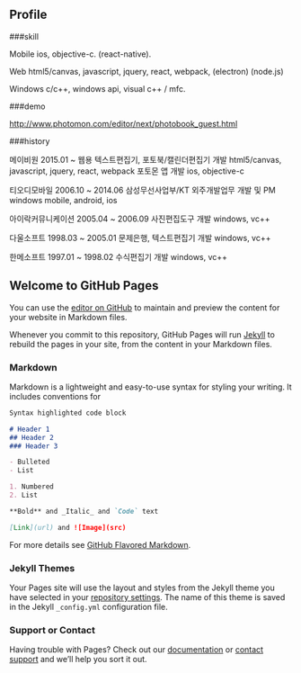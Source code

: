 ## Profile

###skill

Mobile
ios, objective-c.
(react-native).

Web
html5/canvas, javascript, jquery, react, webpack, (electron)
(node.js)

Windows
c/c++, windows api, visual c++ / mfc.


###demo

http://www.photomon.com/editor/next/photobook_guest.html


###history

메이비원
2015.01 ~
웹용 텍스트편집기, 포토북/캘린더편집기 개발
html5/canvas, javascript, jquery, react, webpack
포토몬 앱 개발
ios, objective-c

티오디모바일
2006.10 ~ 2014.06
삼성무선사업부/KT 외주개발업무 개발 및 PM
windows mobile, android, ios

아이락커뮤니케이션
2005.04 ~ 2006.09
사진편집도구 개발
windows, vc++

다울소프트
1998.03 ~ 2005.01
문제은행, 텍스트편집기 개발
windows, vc++

한메소프트
1997.01 ~ 1998.02
수식편집기 개발
windows, vc++


## Welcome to GitHub Pages

You can use the [editor on GitHub](https://github.com/daypark/daypark/edit/master/index.md) to maintain and preview the content for your website in Markdown files.

Whenever you commit to this repository, GitHub Pages will run [Jekyll](https://jekyllrb.com/) to rebuild the pages in your site, from the content in your Markdown files.

### Markdown

Markdown is a lightweight and easy-to-use syntax for styling your writing. It includes conventions for

```markdown
Syntax highlighted code block

# Header 1
## Header 2
### Header 3

- Bulleted
- List

1. Numbered
2. List

**Bold** and _Italic_ and `Code` text

[Link](url) and ![Image](src)
```

For more details see [GitHub Flavored Markdown](https://guides.github.com/features/mastering-markdown/).

### Jekyll Themes

Your Pages site will use the layout and styles from the Jekyll theme you have selected in your [repository settings](https://github.com/daypark/daypark/settings). The name of this theme is saved in the Jekyll `_config.yml` configuration file.

### Support or Contact

Having trouble with Pages? Check out our [documentation](https://help.github.com/categories/github-pages-basics/) or [contact support](https://github.com/contact) and we’ll help you sort it out.
